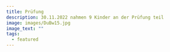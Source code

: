 ```yaml
---
title: Prüfung
description: 30.11.2022 nahmen 9 Kinder an der Prüfung teil
image: images/DuBw15.jpg
image_text: ""
tags:
  - featured
---
```

